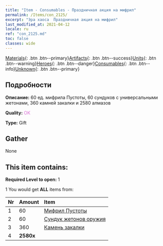 ```yaml
---
title: "Item - Consumables - Праздничная акция на мифрил"
permalink: /Items/con_2125/
excerpt: "Эра хаоса  Праздничная акция на мифрил"
last_modified_at: 2021-04-12
locale: ru
ref: "con_2125.md"
toc: false
classes: wide
---
```

 [Materials](/ru/Items/){: .btn .btn--primary}[Artifacts](/ru/Items/Artifacts/){: .btn .btn--success}[Units](/ru/Items/Units/){: .btn .btn--warning}[Heroes](/ru/Items/Heroes/){: .btn .btn--danger}[Consumables](/ru/Items/Consumables/){: .btn .btn--info}[Unknown](/ru/Items/Unknown/){: .btn .btn--primary}

## Подробности
 **Описание:** 60 ед. мифрила Пустоты, 60 сундуков с универсальными жетонами, 360 камней закалки и 2580 алмазов

 **Quality:** <span style="color: #DA70D6">OK</span>

 **Type:** Gift

## Gather

  None

## This item contains:

 **Required Level to open:** 1

 1 You would get **ALL** items  from:

  | Nr | Amount |     Item    |
  |:---|:-------|:------------|
  | 1 | 60 | [Мифрил Пустоты](/ru/Items/con_817/) | 
  | 2 | 60 | [Сундук жетонов оружия](/ru/Items/con_1367/) | 
  | 3 | 360 | [Камень закалки](/ru/Items/con_814/) | 
  | 4 |  **2580x** | <i class="fas fa-gem"/> |  | 
